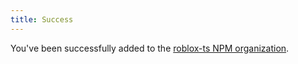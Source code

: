 ```yaml
---
title: Success
---
```


You've been successfully added to the [roblox-ts NPM organization](https://www.npmjs.com/settings/rbxts/members).